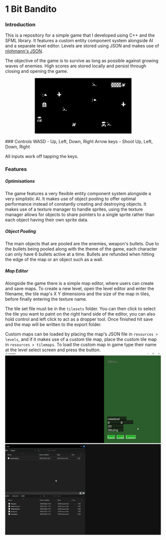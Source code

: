 # 1 Bit Bandito

### Introduction
This is a repository for a simple game that I developed using C++ and the SFML library. It features a custom entity component system alongside AI and a separate level editor. Levels are stored using JSON and makes use of [nlohmann's JSON](https://github.com/nlohmann/json).

The objective of the game is to survive as long as possible against growing waves of enemies. High scores are stored locally and persist through closing and opening the game.
<p style="text-align:center;">
<img src=".public/1bb.gif">
</p>
### Controls
WASD - Up, Left, Down, Right
Arrow keys - Shoot Up, Left, Down, Right

All inputs work off tapping the keys.

### Features

##### Optimisations
The game features a very flexible entity component system alongside a very simplistic AI. It makes use of object pooling to offer optimal performance instead of constantly creating and destroying objects. It makes use of a texture manager to handle sprites, using the texture manager allows for objects to share pointers to a single sprite rather than each object having their own sprite data.

##### Object Pooling
The main objects that are pooled are the enemies, weapon's bullets. Due to the bullets being pooled along with the theme of the game, each character can only have 6 bullets active at a time. Bullets are refunded when hitting the edge of the map or an object such as a wall.

##### Map Editor
Alongside the game there is a simple map editor, where users can create and save maps. To create a new level, open the level editor and enter the filename, the tile map's X Y dimensions and the size of the map in tiles, before finally entering the texture name.

The tile set file must be in the `tilesets` folder. You can then click to select the tile you want to paint on the right hand side of the editor, you can also hold control and left click to act as a dropper tool. Once finished hit save and the map will be written to the export folder.

Custom maps can be loaded by placing the map's JSON file in `resources > levels`, and if it makes use of a custom tile map, place the custom tile map in `resources > tilemaps`. To load the custom map in game type their name at the level select screen and press the button.
![Level Editor](.public/leveleditor.gif)
![Load Level](.public/loadingcustomlevel.gif)
